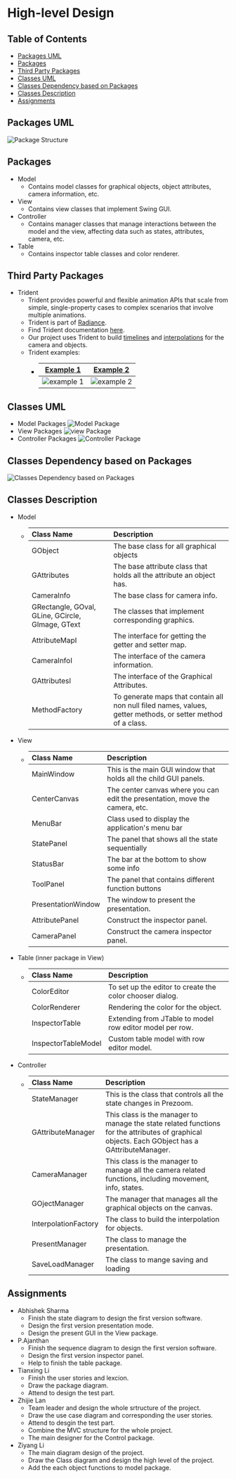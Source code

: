 # High-level Design

## Table of Contents
  - [Packages UML](#packages-uml)
  - [Packages](#packages)
  - [Third Party Packages](#third-party-packages)
  - [Classes UML](#classes-uml)
  - [Classes Dependency based on Packages](#classes-dependency-based-on-packages)
  - [Classes Description](#classes-description)
  - [Assignments](#assign)

## Packages UML
![Package Structure](res/Package_structure.png)

## Packages
+ Model
    - Contains model classes for graphical objects, object attributes, camera information, etc.
+ View
    - Contains view classes that implement Swing GUI. 
+ Controller
    - Contains manager classes that manage interactions between the model and the view, affecting data such as states, attributes, camera, etc.
+ Table
    - Contains inspector table classes and color renderer.

## Third Party Packages
+ Trident
    - Trident provides powerful and flexible animation APIs that scale from simple, single-property cases to complex scenarios that involve multiple animations.
    - Trident is part of [Radiance](https://github.com/kirill-grouchnikov/radiance).
    - Find Trident documentation [here](https://github.com/kirill-grouchnikov/radiance/blob/master/docs/trident/trident.md).
    - Our project uses Trident to build [timelines](https://github.com/kirill-grouchnikov/radiance/blob/master/docs/trident/TimelineLifecycle.md) and [interpolations](https://github.com/kirill-grouchnikov/radiance/blob/master/docs/trident/TimelineInterpolatingFields.md) for the camera and objects.
    - Trident examples:
      - | [Example 1](https://github.com/kirill-grouchnikov/radiance/blob/master/docs/trident/SimpleSwingExample.md) | [Example 2](https://github.com/kirill-grouchnikov/radiance/blob/master/docs/trident/ParallelSwingTimelines.md) |
        | :---------: | :---------: |
        | ![example 1](res/GIF_Trident_example_1.gif) | ![example 2](res/GIF_Trident_example_2.gif) |
          
     


## Classes UML
* Model Packages
![Model Package](res/model_package.png)
* View Packages
![view Package](res/view_package.png)
* Controller Packages
![Controller Package](res/controller_package.png)

## Classes Dependency based on Packages
![Classes Dependency based on Packages](res/package_class_dependency.png)

## Classes Description
+ Model
  + | Class Name | Description |
    | :--------- | :---------- |
    | GObject | The base class for all graphical objects  | 
    | GAttributes | The base attribute class that holds all the attribute an object has. |
    | CameraInfo | The base class for camera info. |
    | GRectangle, GOval, GLine, GCircle, GImage, GText| The classes that implement corresponding graphics. |
    | AttributeMapI | The interface for getting the getter and setter map. |
    | CameraInfoI | The interface of the camera information. |
    | GAttributesI | The interface of the Graphical Attributes. |
    | MethodFactory | To generate maps that contain all non null filed names, values, getter methods, or setter method of a class. |



+ View
  + | Class Name | Description |
    | :--------- | :---------- |
    | MainWindow | This is the main GUI window that holds all the child GUI panels. |
    | CenterCanvas | The center canvas where you can edit the presentation, move the camera, etc. |
    | MenuBar | Class used to display the application's menu bar |
    | StatePanel | The panel that shows all the state sequentially |
    | StatusBar | The bar at the bottom to show some info |
    | ToolPanel | The panel that contains different function buttons |
    | PresentationWindow | The window to present the presentation. |
    | AttributePanel | Construct the inspector panel. |
    | CameraPanel | Construct the camera inspector panel. |

+ Table (inner package in View)
  + | Class Name | Description |
    | :--------- | :---------- |
    | ColorEditor | To set up the editor to create the color chooser dialog. |
    | ColorRenderer | Rendering the color for the object. |
    | InspectorTable | Extending from JTable to model row editor model per row. |
    | InspectorTableModel | Custom table model with row editor model. |

+ Controller
  + | Class Name | Description |
    | :--------- | :---------- |
    | StateManager | This is the class that controls all the state changes in Prezoom. |
    | GAttributeManager | This class is the manager to manage the state related functions for the attributes of graphical objects. Each GObject has a GAttributeManager. |
    | CameraManager | This class is the manager to manage all the camera related functions, including movement, info, states. |
    | GOjectManager | The manager that manages all the graphical objects on the canvas. |
    | InterpolationFactory | The class to build the interpolation for objects. |
    | PresentManager | The class to manage the presentation. |
    | SaveLoadManager | The class to mange saving and loading |


## Assignments

+ Abhishek Sharma
  + Finish the state diagram to design the first version software.
  + Design the first version presentation mode.
  + Design the present GUI in the View package.
+ P.Ajanthan
  + Finish the sequence diagram to design the first version software.
  + Design the first version inspector panel.
  + Help to finish the table package.
+ Tianxing Li
  + Finish the user stories and lexcion.
  + Draw the package diagram.
  + Attend to design the test part.
+ Zhijie Lan
  + Team leader and design the whole srtructure of the project.
  + Draw the use case diagram and corresponding the user stories.
  + Attend to desgin the test part.
  + Combine the MVC structure for the whole project.
  + The main designer for the Control package.
+ Ziyang Li
  + The main diagram design of the project.
  + Draw the Class diagram and design the high level of the project.
  + Add the each object functions to model package.

